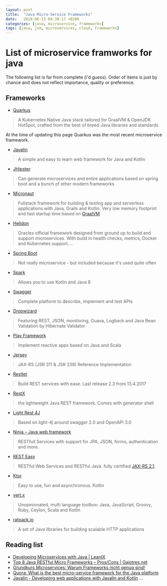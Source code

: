 ```yaml
---
layout: post
title:  "Java Micro-Service Frameworks"
date:   2019-06-13 09:30:17 +0200
categories: [java, microservice, frameworks]
tags: [java, jvm, microservices, cloud, frameworks]
---
```

# List of microservice framworks for java

The following list is far from complete (i'd guess). Order of items is just by chance and does not reflect importance, quality or preference. 


## Frameworks

* [Quarkus](https://quarkus.io/)
> A Kubernetes Native Java stack tailored for GraalVM & OpenJDK HotSpot, crafted from the best of breed Java libraries and standards
 
 At the time of updating this page Quarkus was the most recent microservice framework.
* [Javalin](https://javalin.io/documentation#getting-started)
> A simple and easy to learn web framework for Java and Kotlin
* [JHipster](https://www.jhipster.io)
> Can generate microservices and entire applications based on spring boot and a bunch of other modern frameworks
* [Micronaut](https://micronaut.io/)
> Fullstack framework for building & testing app and serverless applications with Java, Grails and Kotlin. Very low memory footprint and fast startup time based on [GraalVM](https://www.graalvm.org/)
* [Helidon](https://helidon.io)
> Oracles official framework designed from ground up to build and support microservices. With build in health checks, metrics, Docker and Kubernetes support....
* [Spring Boot](https://spring.io/guides/gs/spring-boot/)   
> Not really microservice - but included because it's used quite often 
* [Spark](http://sparkjava.com/)   
> Allows you to use Kotlin and Java 8
* [Swagger](https://swagger.io/)
> Complete platform to describe, implement and test APIs
* [Dropwizard](https://www.dropwizard.io/1.3.12/docs/)   
> Featuring REST, JSON, monitoring, Guava, Logback and Java Bean Validation by Hibernate Validator
* [Play Framework](https://www.playframework.com/)
> Implement reactive apps based on Java and Scala
* [Jersey](https://jersey.github.io/)   
> JAX-RS (JSR 311 & JSR 339) Reference Implementation
* [Restlet](https://restlet.com/)
> Build REST services with ease. Last release 2.3 from 13.4.2017
* [RestX](http://restx.io/)
>  the lightweight Java REST framework. Comes with generator shell
* [Light Rest 4J](https://github.com/networknt/light-rest-4j)
> Based on light-4j around swagger 2.0 and OpenAPI 3.0 
* [Ninja – Java web framework](http://www.ninjaframework.org/)
> RESTfull Services with support for JPA, JSON, forms, authentication and more.
* [REST Easy](https://resteasy.github.io/)
> RESTful Web Services and RESTful Java. fully certified [JAX-RS 2.1](https://jax-rs-spec.java.net/).
* [Ktor](https://ktor.io)
> Easy to use, fun and asynchronous. Kotlin
* [vert.x](https://vertx.io/blog/posts/introduction-to-vertx.html)
> Unopinionated, multi language toolbox: Java, JavaScript, Groovy, Ruby, Ceylon, Scala and Kotlin
* [ratpack.io](https://ratpack.io/)
> A set of Java libraries for building scalable HTTP applications


## Reading list

* [Developing Microservices with Java \| LeanIX](https://blog.leanix.net/en/developing-microservices-with-java)
* [Top 8 Java RESTful Micro Frameworks – Pros/Cons \| Gajotres.net](https://www.gajotres.net/best-available-java-restful-micro-frameworks/)
* [Grundkurs Microservices: Warum Frameworks nicht genug sind!](https://jax.de/blog/microservices/warum-frameworks-nicht-genug-sind/)
* [Quora: What is the best micro-service framework for the Java platform](https://www.quora.com/What-is-the-best-micro-service-framework-for-the-Java-platform)
* [Javalin - 
Developing web applications with Javalin and Kotlin](https://superkotlin.com/web-applications-javalin-kotlin/)
...
